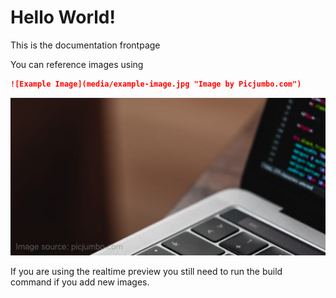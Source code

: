 # Hello World!

This is the documentation frontpage

You can reference images using 
```markdown
![Example Image](media/example-image.jpg "Image by Picjumbo.com")
```
![Example Image](media/example-image.jpg "Image by Picjumbo.com")

If you are using the realtime preview you still need to run the build command if you add new images.